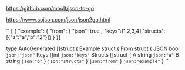 https://github.com/mholt/json-to-go

https://www.sojson.com/json/json2go.html

``
[
{ "example":
 { "from": 
 { "json": true ,
 "keys":[1,2,3,4],"structs":[{"a":"a","b":"2"}]} } }]
 
type AutoGenerated []struct {
	Example struct {
		From struct {
			JSON bool `json:"json"`
			Keys []int `json:"keys"`
			Structs []struct {
				A string `json:"a"`
				B string `json:"b"`
			} `json:"structs"`
		} `json:"from"`
	} `json:"example"`
} 
``
